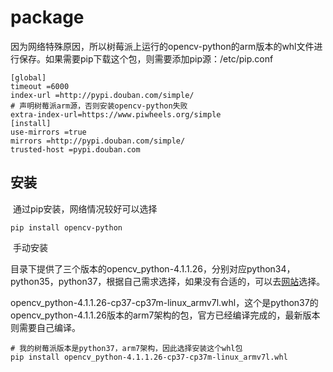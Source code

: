 # package

​		因为网络特殊原因，所以树莓派上运行的opencv-python的arm版本的whl文件进行保存。
​		如果需要pip下载这个包，则需要添加pip源：/etc/pip.conf

```shell script
[global]
timeout =6000
index-url =http://pypi.douban.com/simple/
# 声明树莓派arm源，否则安装opencv-python失败
extra-index-url=https://www.piwheels.org/simple
[install]
use-mirrors =true
mirrors =http://pypi.douban.com/simple/
trusted-host =pypi.douban.com
```
## 安装

​		通过pip安装，网络情况较好可以选择

```shell script
pip install opencv-python
```
​		手动安装

​		目录下提供了三个版本的opencv_python-4.1.1.26，分别对应python34，python35，python37，根据自己需求选择，如果没有合适的，可以去[网站](https://www.piwheels.org/project/opencv-python/)选择。

​		opencv_python-4.1.1.26-cp37-cp37m-linux_armv7l.whl，这个是python37的opencv_python-4.1.1.26版本的arm7架构的包，官方已经编译完成的，最新版本则需要自己编译。

```shell script
# 我的树莓派版本是python37，arm7架构，因此选择安装这个whl包
pip install opencv_python-4.1.1.26-cp37-cp37m-linux_armv7l.whl
```

